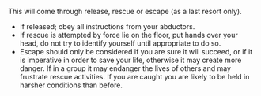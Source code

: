 [Title]: # (Termination/Release)
[Difficulty]: # (Advanced)
[Order]: # (4)

This will come through release, rescue or escape (as a last resort only).

*   If released; obey all instructions from your abductors.
*   If rescue is attempted by force lie on the floor, put hands over your head, do not try to identify yourself until appropriate to do so.
*   Escape should only be considered if you are sure it will succeed, or if it is imperative in order to save your life, otherwise it may create more danger. If in a group it may endanger the lives of others and may frustrate rescue activities. If you are caught you are likely to be held in harsher conditions than before.